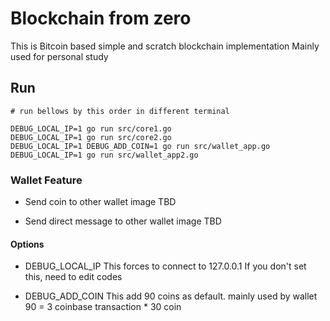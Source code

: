# Blockchain from zero
This is Bitcoin based simple and scratch blockchain implementation
Mainly used for personal study

## Run
```
# run bellows by this order in different terminal

DEBUG_LOCAL_IP=1 go run src/core1.go
DEBUG_LOCAL_IP=1 go run src/core2.go
DEBUG_LOCAL_IP=1 DEBUG_ADD_COIN=1 go run src/wallet_app.go
DEBUG_LOCAL_IP=1 go run src/wallet_app2.go
```


### Wallet Feature
- Send coin to other wallet
image TBD

- Send direct message to other wallet
image TBD


#### Options

- DEBUG_LOCAL_IP
This forces to connect to 127.0.0.1
If you don't set this, need to edit codes

- DEBUG_ADD_COIN
This add 90 coins as default. mainly used by wallet
90 = 3 coinbase transaction * 30 coin

